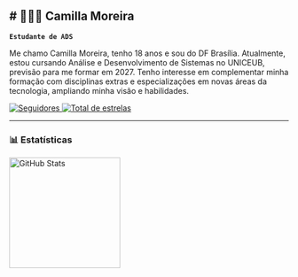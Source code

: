 ## # 👩🏻‍💻 Camilla Moreira

**`Estudante de ADS`**

Me chamo Camilla Moreira, tenho 18 anos e sou do DF Brasília. Atualmente, estou cursando Análise e Desenvolvimento de Sistemas no UNICEUB, previsão para me formar em 2027. Tenho interesse em complementar minha formação com disciplinas extras e especializações em novas áreas da tecnologia, ampliando minha visão e habilidades.

<p align="left">
    <a href="https://github.com/CamillaCEUB?tab=followers">
        <img 
            alt="Seguidores" 
            title="Me siga no GitHub" 
            src="https://custom-icon-badges.demolab.com/github/followers/CamillaCEUB?color=236ad3&labelColor=1155ba&style=for-the-badge&logo=github&label=Seguidores&logoColor=white"
          />
    </a> 
   <a href="https://github.com/CamillaCEUB?tab=repositories&sort=stargazers">
        <img 
            alt="Total de estrelas" 
            title="Total de estrelas GitHub" 
            src="https://custom-icon-badges.demolab.com/github/stars/CamillaCEUB?color=55960c&style=for-the-badge&labelColor=488207&logo=star&label=estrelas"
        />
    </a>
</p>

---

### 📊 Estatísticas

<p>
  <img 
    align="left" 
    alt="GitHub Stats" 
    height="200" 
    style="padding-right: 10px;" 
    src="https://github-readme-stats.vercel.app/api?username=CamillaCEUB&show_icons=true&theme=tokyonight&include_all_commits=true&locale=pt-br" 
  />
</p>

